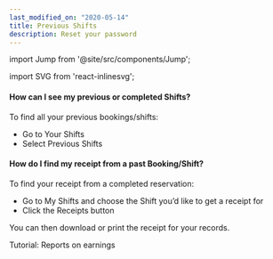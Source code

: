 ```yaml
---
last_modified_on: "2020-05-14"
title: Previous Shifts
description: Reset your password
---
```


import Jump from '@site/src/components/Jump';

import SVG from 'react-inlinesvg';

#### How can I see my previous or completed Shifts?
To find all your previous bookings/shifts:

* Go to Your Shifts
* Select Previous Shifts

#### How do I find my receipt from a past Booking/Shift?
To find your receipt from a completed reservation:

* Go to My Shifts and choose the Shift you’d like to get a receipt for
* Click the Receipts button

You can then download or print the receipt for your records.

<Jump to="/guides/advanced/notifications/">Tutorial: Reports on earnings</Jump>
